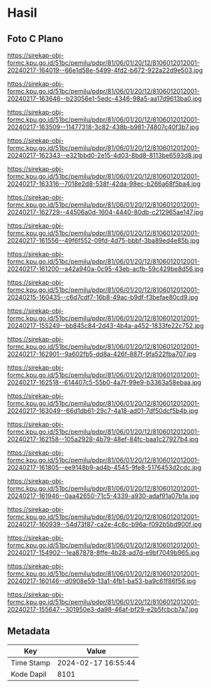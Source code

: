 # Hasil

## Foto C Plano

https://sirekap-obj-formc.kpu.go.id/51bc/pemilu/pdpr/81/06/01/20/12/8106012012001-20240217-164019--66e1d58e-5499-4fd2-b672-922a22d9e503.jpg

https://sirekap-obj-formc.kpu.go.id/51bc/pemilu/pdpr/81/06/01/20/12/8106012012001-20240217-163646--b23056e1-5edc-4346-98a5-aa17d9613ba0.jpg

https://sirekap-obj-formc.kpu.go.id/51bc/pemilu/pdpr/81/06/01/20/12/8106012012001-20240217-163509--11477318-3c82-438b-b981-74807c40f3b7.jpg

https://sirekap-obj-formc.kpu.go.id/51bc/pemilu/pdpr/81/06/01/20/12/8106012012001-20240217-162343--e321bbd0-2e15-4d03-8bd8-8113be6593d8.jpg

https://sirekap-obj-formc.kpu.go.id/51bc/pemilu/pdpr/81/06/01/20/12/8106012012001-20240217-163316--7018e2d8-538f-42da-98ec-b266a68f5ba4.jpg

https://sirekap-obj-formc.kpu.go.id/51bc/pemilu/pdpr/81/06/01/20/12/8106012012001-20240217-162729--44506a0d-1604-4440-80db-c212965ae147.jpg

https://sirekap-obj-formc.kpu.go.id/51bc/pemilu/pdpr/81/06/01/20/12/8106012012001-20240217-161556--49f6f552-09fd-4d75-bbbf-3ba89ed4e85b.jpg

https://sirekap-obj-formc.kpu.go.id/51bc/pemilu/pdpr/81/06/01/20/12/8106012012001-20240217-161200--a42a940a-0c95-43eb-acfb-59c429be8d56.jpg

https://sirekap-obj-formc.kpu.go.id/51bc/pemilu/pdpr/81/06/01/20/12/8106012012001-20240215-160435--c6d7cdf7-16b8-49ac-b9df-f3befae80cd9.jpg

https://sirekap-obj-formc.kpu.go.id/51bc/pemilu/pdpr/81/06/01/20/12/8106012012001-20240217-155249--bb845c84-2d43-4b4a-a452-1833fe22c752.jpg

https://sirekap-obj-formc.kpu.go.id/51bc/pemilu/pdpr/81/06/01/20/12/8106012012001-20240217-162901--9a602fb5-dd8a-426f-887f-9fa522fba707.jpg

https://sirekap-obj-formc.kpu.go.id/51bc/pemilu/pdpr/81/06/01/20/12/8106012012001-20240217-162518--614407c5-55b0-4a7f-99e9-b3363a58ebaa.jpg

https://sirekap-obj-formc.kpu.go.id/51bc/pemilu/pdpr/81/06/01/20/12/8106012012001-20240217-163049--66d1db61-29c7-4a18-ad01-7df50dcf5b4b.jpg

https://sirekap-obj-formc.kpu.go.id/51bc/pemilu/pdpr/81/06/01/20/12/8106012012001-20240217-162158--105a2928-4b79-48ef-84fc-baa1c27927b4.jpg

https://sirekap-obj-formc.kpu.go.id/51bc/pemilu/pdpr/81/06/01/20/12/8106012012001-20240217-161805--ee9148b9-ad4b-4545-9fe8-5176453d2cdc.jpg

https://sirekap-obj-formc.kpu.go.id/51bc/pemilu/pdpr/81/06/01/20/12/8106012012001-20240217-161946--0aa42650-71c5-4339-a930-adaf91a07b1a.jpg

https://sirekap-obj-formc.kpu.go.id/51bc/pemilu/pdpr/81/06/01/20/12/8106012012001-20240217-160939--54d73f87-ca2e-4c8c-b96a-f092b5bd900f.jpg

https://sirekap-obj-formc.kpu.go.id/51bc/pemilu/pdpr/81/06/01/20/12/8106012012001-20240217-154902--1ea87878-8ffe-4b28-ad7d-e9bf7049b965.jpg

https://sirekap-obj-formc.kpu.go.id/51bc/pemilu/pdpr/81/06/01/20/12/8106012012001-20240217-160146--d0908e59-13a1-4fb1-ba53-ba9c61f86f56.jpg

https://sirekap-obj-formc.kpu.go.id/51bc/pemilu/pdpr/81/06/01/20/12/8106012012001-20240217-155647--301950e3-da98-46af-bf29-e2b5fcbcb7a7.jpg


## Metadata

| Key        | Value               |
| ---------- | ------------------- |
| Time Stamp | 2024-02-17 16:55:44 |
| Kode Dapil | 8101                |



